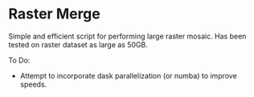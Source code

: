 # Raster Merge
Simple and efficient script for performing large raster mosaic. Has been tested on raster dataset as large as 50GB.

To Do:
- Attempt to incorporate dask parallelization (or numba) to improve speeds.
